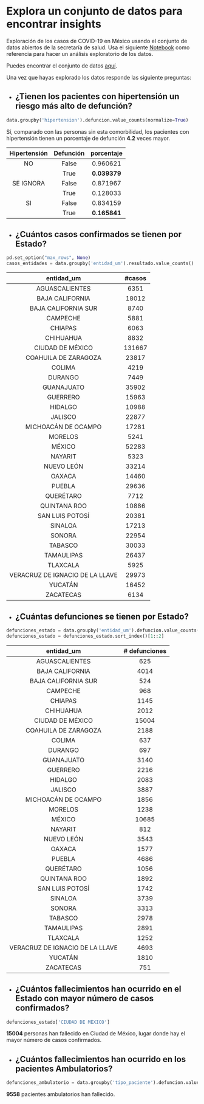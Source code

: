 # Explora un conjunto de datos para encontrar insights

Exploración de los casos de COVID-19 en México usando el conjunto de datos abiertos de la secretaría de salud.
Usa el siguiente [Notebook](https://colab.research.google.com/github/CodeandoMexico/hacking-civico/blob/master/notebooks/05_Exploracion_de_datos.ipynb) como referencia para hacer un análisis exploratorio de los datos.

Puedes encontrar el conjunto de datos [aquí](https://datos.gob.mx/busca/dataset/informacion-referente-a-casos-covid-19-en-mexico).

Una vez que hayas explorado los datos responde las siguiente preguntas:

- ## ¿Tienen los pacientes con hipertensión un riesgo más alto de defunción?
```python
data.groupby('hipertension').defuncion.value_counts(normalize=True)
```
Sí, comparado con las personas sin esta comorbilidad, los pacientes con hipertensión tienen un porcentaje de defunción **4.2** veces mayor.

| Hipertensión | Defunción | porcentaje |
|:------------:|:---------:|:----------:|
|      NO      |   False   |  0.960621  |
|              |    True   |  **0.039379**  |
|   SE IGNORA  |   False   |  0.871967  |
|              |    True   |  0.128033  |
|      SI      |   False   |  0.834159  |
|              |    True   |  **0.165841**  |

- ## ¿Cuántos casos confirmados se tienen por Estado?
```python
pd.set_option("max_rows", None)
casos_entidades = data.groupby('entidad_um').resultado.value_counts()
```
|            entidad_um           |  #casos |
|:-------------------------------:|:------:|
|          AGUASCALIENTES         |  6351  |
|         BAJA CALIFORNIA         |  18012 |
|       BAJA CALIFORNIA SUR       |  8740  |
|             CAMPECHE            |  5881  |
|             CHIAPAS             |  6063  |
|            CHIHUAHUA            |  8832  |
|         CIUDAD DE MÉXICO        | 131667 |
|       COAHUILA DE ZARAGOZA      |  23817 |
|              COLIMA             |  4219  |
|             DURANGO             |  7449  |
|            GUANAJUATO           |  35902 |
|             GUERRERO            |  15963 |
|             HIDALGO             |  10988 |
|             JALISCO             |  22877 |
|       MICHOACÁN DE OCAMPO       |  17281 |
|             MORELOS             |  5241  |
|              MÉXICO             |  52283 |
|             NAYARIT             |  5323  |
|            NUEVO LEÓN           |  33214 |
|              OAXACA             |  14460 |
|              PUEBLA             |  29636 |
|            QUERÉTARO            |  7712  |
|           QUINTANA ROO          |  10886 |
|         SAN LUIS POTOSÍ         |  20381 |
|             SINALOA             |  17213 |
|              SONORA             |  22954 |
|             TABASCO             |  30033 |
|            TAMAULIPAS           |  26437 |
|             TLAXCALA            |  5925  |
| VERACRUZ DE IGNACIO DE LA LLAVE |  29973 |
|             YUCATÁN             |  16452 |
|            ZACATECAS            |  6134  |

- ## ¿Cuántas defunciones se tienen por Estado?
```python
defunciones_estado = data.groupby('entidad_um').defuncion.value_counts()
defunciones_estado = defunciones_estado.sort_index()[1::2]
```
|            entidad_um           | # defunciones |
|:-------------------------------:|:-------------:|
|          AGUASCALIENTES         |      625      |
|         BAJA CALIFORNIA         |      4014     |
|       BAJA CALIFORNIA SUR       |      524      |
|             CAMPECHE            |      968      |
|             CHIAPAS             |      1145     |
|            CHIHUAHUA            |      2012     |
|         CIUDAD DE MÉXICO        |     15004     |
|       COAHUILA DE ZARAGOZA      |      2188     |
|              COLIMA             |      637      |
|             DURANGO             |      697      |
|            GUANAJUATO           |      3140     |
|             GUERRERO            |      2216     |
|             HIDALGO             |      2083     |
|             JALISCO             |      3887     |
|       MICHOACÁN DE OCAMPO       |      1856     |
|             MORELOS             |      1238     |
|              MÉXICO             |     10685     |
|             NAYARIT             |      812      |
|            NUEVO LEÓN           |      3543     |
|              OAXACA             |      1577     |
|              PUEBLA             |      4686     |
|            QUERÉTARO            |      1056     |
|           QUINTANA ROO          |      1892     |
|         SAN LUIS POTOSÍ         |      1742     |
|             SINALOA             |      3739     |
|              SONORA             |      3313     |
|             TABASCO             |      2978     |
|            TAMAULIPAS           |      2891     |
|             TLAXCALA            |      1252     |
| VERACRUZ DE IGNACIO DE LA LLAVE |      4693     |
|             YUCATÁN             |      1810     |
|            ZACATECAS            |      751      |

- ## ¿Cuántos fallecimientos han ocurrido en el Estado con mayor número de casos confirmados?
```python
defunciones_estado['CIUDAD DE MÉXICO']
```
**15004** personas han fallecido en Ciudad de México, lugar donde hay el mayor número de casos confirmados.

- ## ¿Cuántos fallecimientos han ocurrido en los pacientes Ambulatorios?
```python
defunciones_ambulatorio = data.groupby('tipo_paciente').defuncion.value_counts()
```
**9558** pacientes ambulatorios han fallecido.
